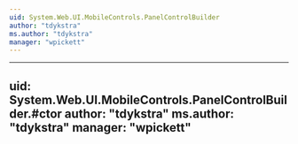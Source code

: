```yaml
---
uid: System.Web.UI.MobileControls.PanelControlBuilder
author: "tdykstra"
ms.author: "tdykstra"
manager: "wpickett"
---
```


---
uid: System.Web.UI.MobileControls.PanelControlBuilder.#ctor
author: "tdykstra"
ms.author: "tdykstra"
manager: "wpickett"
---
